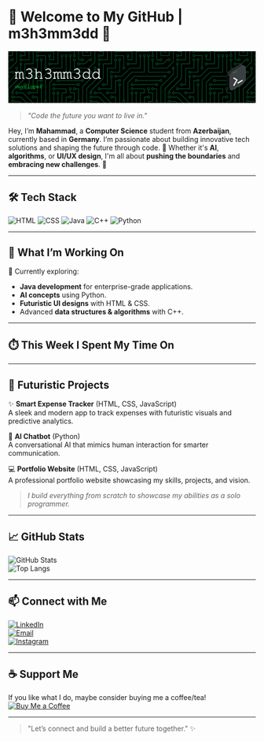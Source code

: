 # 👾 Welcome to My GitHub | m3h3mm3dd 🚀

![Header](https://github.com/m3h3mm3dd/m3h3mm3dd/raw/main/github-header-image.png)

> _"Code the future you want to live in."_  

Hey, I’m **Mahammad**, a **Computer Science** student from **Azerbaijan**, currently based in **Germany**. I’m passionate about building innovative tech solutions and shaping the future through code. 🚀 Whether it's **AI**, **algorithms**, or **UI/UX design**, I'm all about **pushing the boundaries** and **embracing new challenges**. 🌌 

---

## 🛠️ **Tech Stack**
![HTML](https://img.shields.io/badge/HTML5-%23E34F26.svg?style=for-the-badge&logo=html5&logoColor=white)
![CSS](https://img.shields.io/badge/CSS3-%231572B6.svg?style=for-the-badge&logo=css3&logoColor=white)
![Java](https://img.shields.io/badge/Java-%23ED8B00.svg?style=for-the-badge&logo=java&logoColor=white)
![C++](https://img.shields.io/badge/C%2B%2B-%2300599C.svg?style=for-the-badge&logo=c%2B%2B&logoColor=white)
![Python](https://img.shields.io/badge/Python-3776AB?style=for-the-badge&logo=python&logoColor=white)

---

## 🌌 **What I’m Working On**
🔭 Currently exploring:  
- **Java development** for enterprise-grade applications.  
- **AI concepts** using Python.  
- **Futuristic UI designs** with HTML & CSS.  
- Advanced **data structures & algorithms** with C++.  

---
## ⏱️ **This Week I Spent My Time On**  
<!--START_SECTION:waka-->
<!--END_SECTION:waka-->
---


## 🎨 **Futuristic Projects**
✨ **Smart Expense Tracker** (HTML, CSS, JavaScript)  
A sleek and modern app to track expenses with futuristic visuals and predictive analytics.  

🤖 **AI Chatbot** (Python)  
A conversational AI that mimics human interaction for smarter communication.  

💻 **Portfolio Website** (HTML, CSS, JavaScript)  
A professional portfolio website showcasing my skills, projects, and vision.

> _I build everything from scratch to showcase my abilities as a solo programmer._  

---

## 📈 **GitHub Stats**
![GitHub Stats](https://github-readme-stats.vercel.app/api?username=m3h3mm3dd&show_icons=true&theme=radical)  
![Top Langs](https://github-readme-stats.vercel.app/api/top-langs/?username=m3h3mm3dd&layout=compact&theme=radical)  

---

## 📫 **Connect with Me**
[![LinkedIn](https://img.shields.io/badge/LinkedIn-%230A66C2.svg?style=for-the-badge&logo=linkedin&logoColor=white)](https://linkedin.com/in/m3h3mm3dd)  
[![Email](https://img.shields.io/badge/Email-%23D14836.svg?style=for-the-badge&logo=gmail&logoColor=white)](mailto:m3h3mm3dd@gmail.com)  
[![Instagram](https://img.shields.io/badge/Instagram-%23E4405F.svg?style=for-the-badge&logo=instagram&logoColor=white)](https://www.instagram.com/m3h3mm3dd/)

---

## ☕ **Support Me**
If you like what I do, maybe consider buying me a coffee/tea!  
[![Buy Me a Coffee](https://img.shields.io/badge/Buy_Me_a_Coffee-%23FFDD00.svg?style=for-the-badge&logo=buy-me-a-coffee&logoColor=black)](https://www.buymeacoffee.com/m3h3mm3dd)

---

> "Let’s connect and build a better future together." ✨
